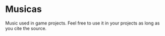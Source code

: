 # Musicas
Music used in game projects.
Feel free to use it in your projects as long as you cite the source.
